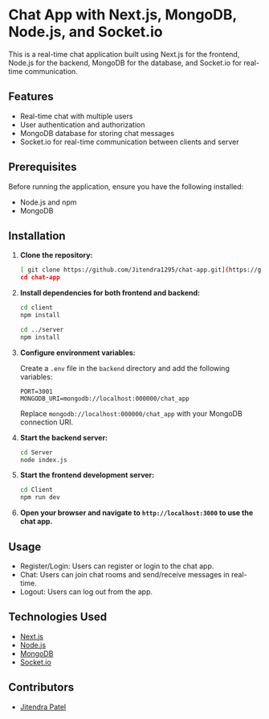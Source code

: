 # Chat App with Next.js, MongoDB, Node.js, and Socket.io

This is a real-time chat application built using Next.js for the frontend, Node.js for the backend, MongoDB for the database, and Socket.io for real-time communication.

## Features

- Real-time chat with multiple users
- User authentication and authorization
- MongoDB database for storing chat messages
- Socket.io for real-time communication between clients and server

## Prerequisites

Before running the application, ensure you have the following installed:

- Node.js and npm
- MongoDB

## Installation

1. **Clone the repository:**

    ```bash
   [ git clone https://github.com/Jitendra1295/chat-app.git](https://github.com/Jitendra1295/chat-app.git)
    cd chat-app
    ```

2. **Install dependencies for both frontend and backend:**

    ```bash
    cd client
    npm install

    cd ../server
    npm install
    ```

3. **Configure environment variables:**

    Create a `.env` file in the `backend` directory and add the following variables:

    ```
    PORT=3001
    MONGODB_URI=mongodb://localhost:000000/chat_app
    ```

    Replace `mongodb://localhost:000000/chat_app` with your MongoDB connection URI.

4. **Start the backend server:**

    ```bash
    cd Server
    node index.js
    ```

5. **Start the frontend development server:**

    ```bash
    cd Client
    npm run dev
    ```

6. **Open your browser and navigate to `http://localhost:3000` to use the chat app.**

## Usage

- Register/Login: Users can register or login to the chat app.
- Chat: Users can join chat rooms and send/receive messages in real-time.
- Logout: Users can log out from the app.

## Technologies Used

- [Next.js](https://nextjs.org/)
- [Node.js](https://nodejs.org/)
- [MongoDB](https://www.mongodb.com/)
- [Socket.io](https://socket.io/)

## Contributors

- [Jitendra Patel]([https://github.com/Jitendra1295](https://github.com/Jitendra1295))


